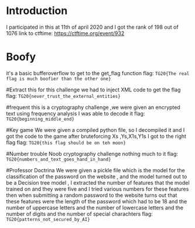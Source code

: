 # Introduction
I participated in this at 11th of april 2020 and I got the rank of 198 out of 1076
link to ctftime: https://ctftime.org/event/932

# Boofy
it's a basic bufferoverflow to get to the get_flag function
flag:  `TG20{The real flag is much boofier than the other one}`

#Extract this
for this challenge we had to inject XML code to get the flag
flag: `TG20{never_trust_the_external_entities}`

#frequent
this is a cryptography challenge ,we were given an encrypted text 
using frequency analysis I was able to decode it
flag: `TG20{beginning_middle_end}`

#Key game
We were given a compiled python file, so I decompiled it and I got the code to the game
after bruteforcing Xs ,Ys,X1s,Y1s I got to the right flag
flag: `TG20{this flag should be on teh moon}`

#Number trouble
Noob cryptography challenge nothing much to it
flag: `TG20{numbers_and_text_goes_hand_in_hand}`

#Professor Doctrina
We were given a pickle file which is the model for the classification of the password on the 
website , and the model turned out to be a Decision tree model , I extracted the number of features
that the model trained on and they were five and I tried various numbers for these features
then when submitting a random password to the website turns out that these features were the length of 
the password which had to be 18 and the number of uppercase letters and the number of lowercase letters
and the number of digits and the number of special charachters 
flag:  `TG20{patterns_not_secured_by_AI}`

